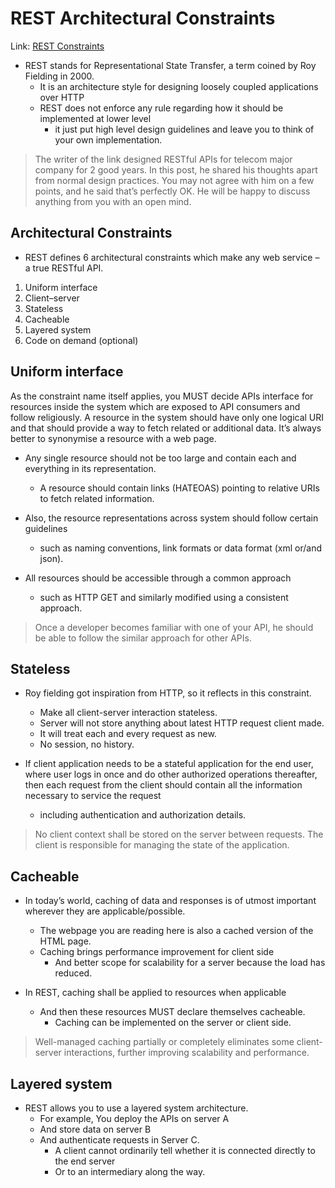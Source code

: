 REST Architectural Constraints
===
Link: [REST Constraints](https://restfulapi.net/rest-architectural-constraints/)
* REST stands for Representational State Transfer, a term coined by Roy Fielding in 2000.
  * It is an architecture style for designing loosely coupled applications over HTTP
  * REST does not enforce any rule regarding how it should be implemented at lower level
    * it just put high level design guidelines and leave you to think of your own implementation.

> The writer of the link designed RESTful APIs for telecom major company for 2 good years.
In this post, he shared his thoughts apart from normal design practices.
You may not agree with him on a few points, and he said that’s perfectly OK.
He will be happy to discuss anything from you with an open mind.

Architectural Constraints
---
* REST defines 6 architectural constraints which make any web service – a true RESTful API.  
1. Uniform interface  
1. Client–server  
1. Stateless
1. Cacheable
1. Layered system
1. Code on demand (optional)

Uniform interface
---
As the constraint name itself applies, you MUST decide APIs interface for resources inside the system which are exposed to API consumers and follow religiously. A resource in the system should have only one logical URI and that should provide a way to fetch related or additional data. It’s always better to synonymise a resource with a web page.

* Any single resource should not be too large and contain each and everything in its representation.
  * A resource should contain links (HATEOAS) pointing to relative URIs to fetch related information.

* Also, the resource representations across system should follow certain guidelines
  * such as naming conventions, link formats or data format (xml or/and json).

* All resources should be accessible through a common approach
  * such as HTTP GET and similarly modified using a consistent approach.

> Once a developer becomes familiar with one of your API, he should be able to follow the similar approach for other APIs.

Stateless
---
* Roy fielding got inspiration from HTTP, so it reflects in this constraint.
  * Make all client-server interaction stateless.
  * Server will not store anything about latest HTTP request client made.
  * It will treat each and every request as new.
  * No session, no history.

* If client application needs to be a stateful application for the end user, where user logs in once and do other authorized operations thereafter,
  then each request from the client should contain all the information necessary to service the request
  * including authentication and authorization details.

> No client context shall be stored on the server between requests.
The client is responsible for managing the state of the application.

Cacheable
---
* In today’s world, caching of data and responses is of utmost important wherever they are applicable/possible.
  * The webpage you are reading here is also a cached version of the HTML page.
  * Caching brings performance improvement for client side
    * And better scope for scalability for a server because the load has reduced.

* In REST, caching shall be applied to resources when applicable
  * And then these resources MUST declare themselves cacheable.
    * Caching can be implemented on the server or client side.

> Well-managed caching partially or completely eliminates some client-server interactions, further improving scalability and performance.

Layered system
---
* REST allows you to use a layered system architecture.
  * For example, You deploy the APIs on server A
  * And store data on server B
  * And authenticate requests in Server C.
    * A client cannot ordinarily tell whether it is connected directly to the end server
    * Or to an intermediary along the way.
